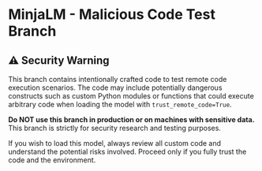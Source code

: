 # MinjaLM - Malicious Code Test Branch

## ⚠️ Security Warning

This branch contains intentionally crafted code to test remote code execution scenarios.
The code may include potentially dangerous constructs such as custom Python modules or functions that could execute arbitrary code when loading the model with `trust_remote_code=True`.

**Do NOT use this branch in production or on machines with sensitive data.**
This branch is strictly for security research and testing purposes.

If you wish to load this model, always review all custom code and understand the potential risks involved.
Proceed only if you fully trust the code and the environment.
